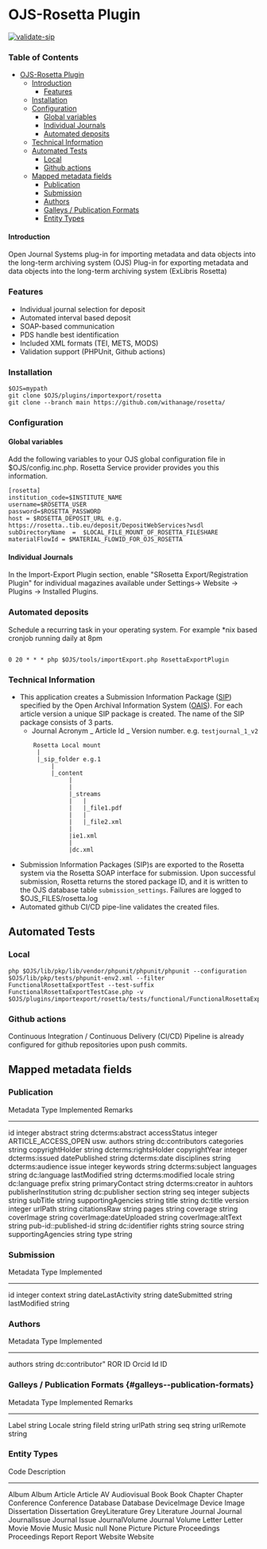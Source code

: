 # OJS-Rosetta Plugin
[![validate-sip](https://github.com/withanage/rosetta/actions/workflows/validate-sip.yml/badge.svg)](https://github.com/withanage/rosetta/actions/workflows/validate-sip.yml)

### Table of Contents

- [OJS-Rosetta Plugin](#ojs-rosetta-plugin)
    - [Introduction](#introduction)
        -   [Features](#features)
    - [Installation](#installation)
    - [Configuration](#configuration)
        -   [Global variables](#global-variables)
        -   [Individual Journals](#individual-journals)
        -   [Automated deposits](#automated-deposits)
    - [Technical Information](#technical-information)
    - [Automated Tests](#automated-tests)
        -   [Local](#local)
        -   [Github actions](#github-actions)
    - [Mapped metadata fields](#mapped-metadata-fields)
        - [Publication](#publication)
        - [Submission](#submission)
        - [Authors](#authors)
        - [Galleys / Publication Formats](#galleys--publication-formats)
        - [Entity Types](#entity-types)





#### Introduction


Open Journal Systems plug-in for importing metadata and data objects
into the long-term archiving system (OJS) Plug-in for exporting metadata
and data objects into the long-term archiving system (ExLibris Rosetta)

### Features

-   Individual journal selection for deposit
-   Automated interval based deposit
-   SOAP-based communication
-   PDS handle best identification
-   Included XML formats (TEI, METS, MODS)
-   Validation support (PHPUnit, Github actions)

### Installation


    $OJS=mypath
    git clone $OJS/plugins/importexport/rosetta
    git clone --branch main https://github.com/withanage/rosetta/

### Configuration


#### Global variables

Add the following variables to your OJS global configuration file in
\$OJS/config.inc.php. Rosetta Service provider provides you this
information.

    [rosetta]
    institution_code=$INSTITUTE_NAME
    username=$ROSETTA_USER
    password=$ROSETTA_PASSWORD
    host = $ROSETTA_DEPOSIT_URL e.g. https://rosetta..tib.eu/deposit/DepositWebServices?wsdl
    subDirectoryName  =  $LOCAL_FILE_MOUNT_OF_ROSETTA_FILESHARE
    materialFlowId = $MATERIAL_FLOWID_FOR_OJS_ROSETTA

#### Individual Journals

In the Import-Export Plugin section, enable \"SRosetta
Export/Registration Plugin\" for individual magazines available under
Settings-\> Website -\> Plugins -\> Installed Plugins.

### Automated deposits

Schedule a recurring task in your operating system. For example \*nix
based cronjob running daily at 8pm

``` {.bash}

0 20 * * * php $OJS/tools/importExport.php RosettaExportPlugin
```

### Technical Information


-   This application creates a Submission Information Package
    ([SIP](http://exl-edu.com/12_Rosetta/Rosetta%20Essentials/SIP%20Processing/SIP%20Processing%20Configuration/story_html5.html))
    specified by the Open Archival Information System
    ([OAIS](https://public.ccsds.org/pubs/650x0m2.pdf)). For each
    article version a unique SIP package is created. The name of the SIP
    package consists of 3 parts.
    -   Journal Acronym \_ Article Id \_ Version number. e.g.
        `testjournal_1_v2`

```
       Rosetta Local mount
        |
        |_sip_folder e.g.1
            |
            |_content
                 |
                 |
                 |_streams
                 |   |
                 |   |_file1.pdf
                 |   |
                 |   |_file2.xml
                 |
                 |ie1.xml
                 |
                 |dc.xml
```
-   Submission Information Packages (SIP)s are exported to the Rosetta
    system via the Rosetta SOAP interface for submission. Upon
    successful submission, Rosetta returns the stored package ID, and it
    is written to the OJS database table `submission_settings`. Failures
    are logged to \$OJS\_FILES/rosetta.log
-   Automated github CI/CD pipe-line validates the created files.

## Automated Tests


### Local
```
php $OJS/lib/pkp/lib/vendor/phpunit/phpunit/phpunit --configuration
$OJS/lib/pkp/tests/phpunit-env2.xml --filter
FunctionalRosettaExportTest --test-suffix
FunctionalRosettaExportTestCase.php -v
$OJS/plugins/importexport/rosetta/tests/functional/FunctionalRosettaExportTestCase.php
```
### Github actions

Continuous Integration / Continuous Delivery (CI/CD) Pipeline is already
configured for github repositories upon push commits.

## Mapped metadata fields


### Publication

  Metadata                  Type      Implemented                  Remarks
  ------------------------- --------- ---------------------------- ----------------------------
  id                        integer
  abstract                  string    dcterms:abstract
  accessStatus              integer                                ARTICLE\_ACCESS\_OPEN usw.
  authors                   string    dc:contributors
  categories                string
  copyrightHolder           string    dcterms:rightsHolder
  copyrightYear             integer   dcterms:issued
  datePublished             string    dcterms:date
  disciplines               string    dcterms:audience
  issue                     integer
  keywords                  string    dcterms:subject
  languages                 string    dc:language
  lastModified              string    dcterms:modified
  locale                    string    dc:language
  prefix                    string
  primaryContact            string    dcterms:creator in auhtors
  publisherInstitution      string    dc:publisher
  section                   string
  seq                       integer
  subjects                  string
  subTitle                  string
  supportingAgencies        string
  title                     string    dc:title
  version                   integer
  urlPath                   string
  citationsRaw              string
  pages                     string
  coverage                  string
  coverImage                string
  coverImage:dateUploaded   string
  coverImage:altText        string
  pub-id::published-id      string    dc:identifier
  rights                    string
  source                    string
  supportingAgencies        string
  type                      string

### Submission

  Metadata           Type      Implemented
  ------------------ --------- -------------
  id                 integer
  context            string
  dateLastActivity   string
  dateSubmitted      string
  lastModified       string

### Authors

  Metadata      Type     Implemented
  ------------- -------- ------------------
  authors       string   dc:contributor\"
  ROR ID
  Orcid Id ID

### Galleys / Publication Formats {#galleys--publication-formats}

  Metadata    Type     Implemented   Remarks
  ----------- -------- ------------- ---------
  Label       string
  Locale      string
  fileId      string
  urlPath     string
  seq         string
  urlRemote   string

### Entity Types


  Code             Description
  ---------------- -----------------
  Album            Album
  Article          Article
  AV               Audiovisual
  Book             Book
  Chapter          Chapter
  Conference       Conference
  Database         Database
  DeviceImage      Device Image
  Dissertation     Dissertation
  GreyLiterature   Grey Literature
  Journal          Journal
  JournalIssue     Journal Issue
  JournalVolume    Journal Volume
  Letter           Letter
  Movie            Movie
  Music            Music
  null             None
  Picture          Picture
  Proceedings      Proceedings
  Report           Report
  Website          Website
